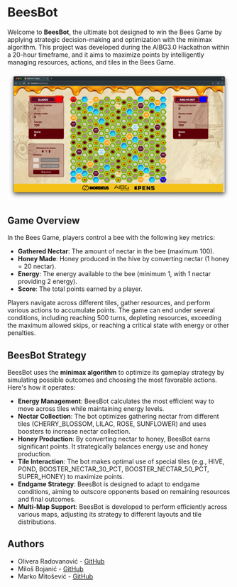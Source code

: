 # BeesBot

Welcome to **BeesBot**, the ultimate bot designed to win the Bees Game by applying strategic decision-making and optimization with the minimax algorithm. This project was developed during the AIBG3.0 Hackathon within a 20-hour timeframe, and it aims to maximize points by intelligently managing resources, actions, and tiles in the Bees Game.

<p align="center">
  <img src="images/game.png"/>
</p>

## Game Overview

In the Bees Game, players control a bee with the following key metrics:

- **Gathered Nectar**: The amount of nectar in the bee (maximum 100).
- **Honey Made**: Honey produced in the hive by converting nectar (1 honey = 20 nectar).
- **Energy**: The energy available to the bee (minimum 1, with 1 nectar providing 2 energy).
- **Score**: The total points earned by a player.

Players navigate across different tiles, gather resources, and perform various actions to accumulate points. The game can end under several conditions, including reaching 500 turns, depleting resources, exceeding the maximum allowed skips, or reaching a critical state with energy or other penalties.

## BeesBot Strategy

BeesBot uses the **minimax algorithm** to optimize its gameplay strategy by simulating possible outcomes and choosing the most favorable actions. Here's how it operates:

- **Energy Management**: BeesBot calculates the most efficient way to move across tiles while maintaining energy levels.
- **Nectar Collection**: The bot optimizes gathering nectar from different tiles (CHERRY_BLOSSOM, LILAC, ROSE, SUNFLOWER) and uses boosters to increase nectar collection.
- **Honey Production**: By converting nectar to honey, BeesBot earns significant points. It strategically balances energy use and honey production.
- **Tile Interaction**: The bot makes optimal use of special tiles (e.g., HIVE, POND, BOOSTER_NECTAR_30_PCT, BOOSTER_NECTAR_50_PCT, SUPER_HONEY) to maximize points.
- **Endgame Strategy**: BeesBot is designed to adapt to endgame conditions, aiming to outscore opponents based on remaining resources and final outcomes.
- **Multi-Map Support**: BeesBot is developed to perform efficiently across various maps, adjusting its strategy to different layouts and tile distributions.

## Authors

- Olivera Radovanović - [GitHub](https://github.com/Olivera2708)
- Miloš Bojanić - [GitHub](https://github.com/milosbojanic)
- Marko Mitošević - [GitHub](https://github.com/markomitos)
